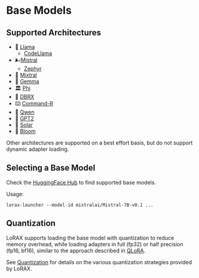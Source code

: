 # Base Models

## Supported Architectures

- 🦙 [Llama](https://huggingface.co/meta-llama)
  - [CodeLlama](https://huggingface.co/codellama)
- 🌬️[Mistral](https://huggingface.co/mistralai)
  - [Zephyr](https://huggingface.co/HuggingFaceH4/zephyr-7b-beta)
- 🔄 [Mixtral](https://huggingface.co/mistralai/Mixtral-8x7B-v0.1)
- 💎 [Gemma](https://blog.google/technology/developers/gemma-open-models/)
- 🏛️ [Phi](https://huggingface.co/microsoft/phi-2)
- 🧱 [DBRX](https://huggingface.co/databricks/dbrx-base)
- ⌨️ [Command-R](https://huggingface.co/CohereForAI/c4ai-command-r-v01)
- 🔮 [Qwen](https://huggingface.co/Qwen)
- 🤖 [GPT2](https://huggingface.co/gpt2)
- 🔆 [Solar](https://huggingface.co/upstage/SOLAR-10.7B-v1.0)
- 🌸 [Bloom](https://huggingface.co/bigscience/bloom)

Other architectures are supported on a best effort basis, but do not support dynamic adapter loading.

## Selecting a Base Model

Check the [HuggingFace Hub](https://huggingface.co/models?pipeline_tag=text-generation&sort=downloads) to find supported base models.

Usage:

```shell
lorax-launcher --model-id mistralai/Mistral-7B-v0.1 ...
```

## Quantization

LoRAX supports loading the base model with quantization to reduce memory overhead, while loading adapters in
full (fp32) or half precision (fp16, bf16), similar to the approach described in [QLoRA](https://arxiv.org/abs/2305.14314).

See [Quantization](../guides/quantization.md) for details on the various quantization strategies provided by LoRAX.

